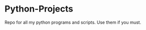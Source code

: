 Python-Projects
===============

Repo for all my python programs and scripts. Use them if you must. 
